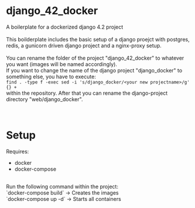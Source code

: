 # django_42_docker
A boilerplate for a dockerized django 4.2 project<br>
<br>
This boilderplate includes the basic setup of a django proejct with postgres, redis, a gunicorn driven django project and a nginx-proxy setup.<br>
<br>
You can rename the folder of the project "django_42_docker" to whatever you want (images will be named accordingly).<br>
If you want to change the name of the django project "django_docker" to something else, you have to execute:<br>
```find . -type f -exec sed -i 's/django_docker/<your new projectname>/g' {} +```<br>
within the repository. After that you can rename the django-project directory "web/django_docker".<br>
<br>
<br>
# Setup
Requires:<br>
- docker<br>
- docker-compose<br>
<br>
Run the following command within the project:<br>
`docker-compose build` -> Creates the images<br>
`docker-compose up -d` -> Starts all containers<br>
